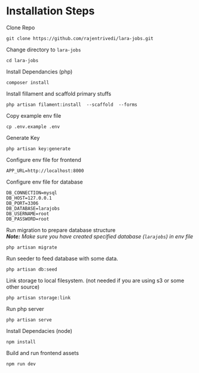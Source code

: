 # Installation Steps

Clone Repo
```
git clone https://github.com/rajentrivedi/lara-jobs.git
```

Change directory to `lara-jobs`
```
cd lara-jobs
```

Install Dependancies (php)
```
composer install
```

Install fillament and scaffold primary stuffs
```
php artisan filament:install  --scaffold  --forms
```

Copy example env file
```
cp .env.example .env
```

Generate Key
```
php artisan key:generate
```

Configure env file for frontend
```
APP_URL=http://localhost:8000
```

Configure env file for database
```
DB_CONNECTION=mysql
DB_HOST=127.0.0.1
DB_PORT=3306
DB_DATABASE=larajobs
DB_USERNAME=root
DB_PASSWORD=root
```

Run migration to prepare database structure   
_**Note:** Make sure you have created specified database (`larajobs`) in env file_
```
php artisan migrate
```

Run seeder to feed database with some data.
```
php artisan db:seed
```

Link storage to local filesystem. (not needed if you are using s3 or some other source)
```
php artisan storage:link
```

Run php server
```
php artisan serve
```

Install Dependacies (node)
```
npm install
```

Build and run frontend assets
```
npm run dev
```
